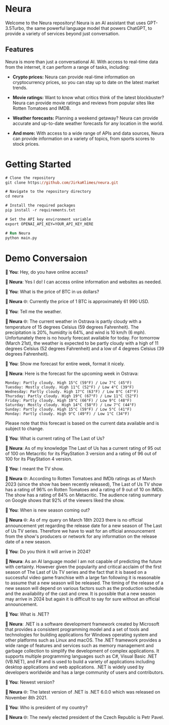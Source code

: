 # Neura
Welcome to the Neura repository! Neura is an AI assistant that uses GPT-3.5Turbo, the same powerful language model that powers ChatGPT, to provide a variety of services beyond just conversation.

## Features
Neura is more than just a conversational AI. With access to real-time data from the internet, it can perform a range of tasks, including:

- **Crypto prices:** Neura can provide real-time information on cryptocurrency prices, so you can stay up to date on the latest market trends.

- **Movie ratings:** Want to know what critics think of the latest blockbuster? Neura can provide movie ratings and reviews from popular sites like Rotten Tomatoes and IMDB.

- **Weather forecasts:** Planning a weekend getaway? Neura can provide accurate and up-to-date weather forecasts for any location in the world.

- **And more:** With access to a wide range of APIs and data sources, Neura can provide information on a variety of topics, from sports scores to stock prices.

# Getting Started
```ps
# Clone the repository
git clone https://github.com/JirkaKlimes/neura.git

# Navigate to the repository directory
cd neura

# Install the required packages
pip install -r requirements.txt

# Set the API key environment variable
export OPENAI_API_KEY=YOUR_API_KEY_HERE

# Run Neura
python main.py
```

# Demo Conversaion
**🧑 You**: Hey, do you have online access?

**🤖 Neura**: Yes I do! I can access online information and websites as needed.

**🧑 You**: What is the price of BTC in us dollars?

**🤖 Neura** 🌐: Currently the price of 1 BTC is approximately 61 990 USD.

**🧑 You**: Tell me the weather.

**🤖 Neura** 🌐: The current weather in Ostrava is partly cloudy with a temperature of 15 degrees Celsius (59 degrees Fahrenheit). The precipitation is 20%, humidity is 64%, and wind is 10 km/h (6 mph). Unfortunately there is no hourly forecast available for today. For tomorrow (March 21st), the weather is expected to be partly cloudy with a high of 11 degrees Celsius (52 degrees Fahrenheit) and a low of 4 degrees Celsius (39 degrees Fahrenheit).

**🧑 You**: Show me forecast for entire week, format it nicely.

**🤖 Neura**: Here is the forecast for the upcoming week in Ostrava:
```
Monday: Partly cloudy. High 15°C (59°F) / Low 7°C (45°F)
Tuesday: Mostly cloudy. High 11°C (52°F) / Low 4°C (39°F)
Wednesday: Partly cloudy. High 17°C (63°F) / Low 8°C (47°F)
Thursday: Partly cloudy. High 19°C (67°F) / Low 11°C (52°F)
Friday: Partly cloudy. High 19°C (66°F) / Low 9°C (48°F)
Saturday: Mostly cloudy. High 14°C (58°F) / Low 7°C (44°F)
Sunday: Partly cloudy. High 15°C (59°F) / Low 5°C (41°F)
Monday: Partly cloudy. High 9°C (49°F) / Low 1°C (34°F)
```
Please note that this forecast is based on the current data available and is subject to change.

**🧑 You**: What is current rating of The Last of Us?

**🤖 Neura**: As of my knowledge The Last of Us has a current rating of 95 out of 100 on Metacritic for its PlayStation 3 version and a rating of 96 out of 100 for its PlayStation 4 version.

**🧑 You**: I meant the TV show.

**🤖 Neura** 🌐: According to Rotten Tomatoes and IMDb ratings as of March 2023 (since the show has been recently released), The Last of Us TV show has a rating of 96% on Rotten Tomatoes and a rating of 9 out of 10 on IMDb. The show has a rating of 84% on Metacritic. The audience rating summary on Google shows that 92% of the viewers liked the show.

**🧑 You**: When is new season coming out?

**🤖 Neura** 🌐: As of my query on March 18th 2023 there is no official announcement yet regarding the release date for a new season of The Last of Us TV series. Therefore we have to wait for an official announcement from the show's producers or network for any information on the release date of a new season.

**🧑 You**: Do you think it will arrive in 2024?

**🤖 Neura**: As an AI language model I am not capable of predicting the future with certainty. However given the popularity and critical acclaim of the first season of The Last of Us TV series and the fact that it is based on a successful video game franchise with a large fan following it is reasonable to assume that a new season will be released. The timing of the release of a new season will depend on various factors such as the production schedule and the availability of the cast and crew. It is possible that a new season may arrive in 2024 but again it is difficult to say for sure without an official announcement.

**🧑 You**: What is .NET?

**🤖 Neura**: .NET is a software development framework created by Microsoft that provides a consistent programming model and a set of tools and technologies for building applications for Windows operating system and other platforms such as Linux and macOS. The .NET framework provides a wide range of features and services such as memory management and garbage collection to simplify the development of complex applications. It supports multiple programming languages such as C#, Visual Basic .NET (VB.NET), and F# and is used to build a variety of applications including desktop applications and web applications. .NET is widely used by developers worldwide and has a large community of users and contributors.

**🧑 You**: Newest version?

**🤖 Neura** 🌐: The latest version of .NET is .NET 6.0.0 which was released on November 8th 2021.

**🧑 You**: Who is president of my country?

**🤖 Neura** 🌐: The newly elected president of the Czech Republic is Petr Pavel.